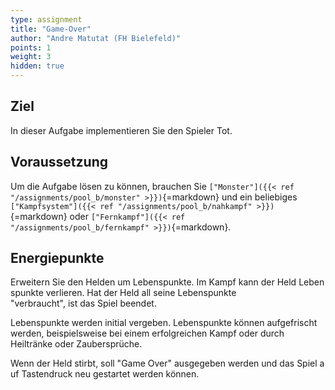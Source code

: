 ```yaml
---
type: assignment
title: "Game-Over"
author: "Andre Matutat (FH Bielefeld)"
points: 1
weight: 3
hidden: true
---
```


## Ziel

In dieser Aufgabe implementieren Sie den Spieler Tot.

## Voraussetzung

Um die Aufgabe lösen zu können, brauchen Sie `["Monster"]({{< ref "/assignments/pool_b/monster" >}})`{=markdown} und ein beliebiges `["Kampfsystem"]({{< ref "/assignments/pool_b/nahkampf" >}})`{=markdown} oder `["Fernkampf"]({{< ref "/assignments/pool_b/fernkampf" >}})`{=markdown}.

## Energiepunkte

Erweitern Sie den Helden um Lebenspunkte. Im Kampf kann der Held Lebenspunkte verlieren. Hat der Held all seine Lebenspunkte "verbraucht", ist das Spiel beendet.

Lebenspunkte werden initial vergeben. Lebenspunkte können aufgefrischt werden, beispielsweise bei einem erfolgreichen Kampf oder durch Heiltränke oder Zaubersprüche.

Wenn der Held stirbt, soll "Game Over" ausgegeben werden und das Spiel auf Tastendruck neu gestartet werden können.
